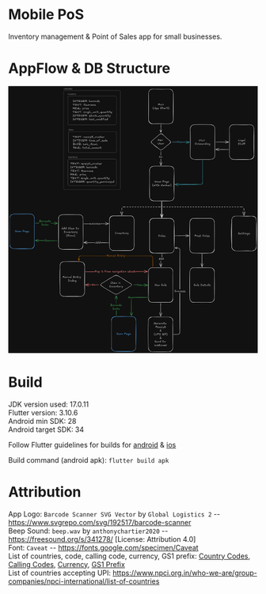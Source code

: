 # Mobile PoS
Inventory management & Point of Sales app for small businesses.


#  AppFlow & DB Structure
![AppFlow](github/mobilePoS-appflow.png)


# Build
JDK version used: 17.0.11  
Flutter version: 3.10.6  
Android min SDK: 28  
Android target SDK: 34  

Follow Flutter guidelines for builds for [android](https://docs.flutter.dev/deployment/android) & [ios](https://docs.flutter.dev/deployment/ios)

Build command (android apk): `flutter build apk`


# Attribution
App Logo: `Barcode Scanner SVG Vector` by `Global Logistics 2` -- https://www.svgrepo.com/svg/192517/barcode-scanner  
Beep Sound: `beep.wav` by `anthonychartier2020` -- https://freesound.org/s/341278/ [License: Attribution 4.0]  
Font: `Caveat` -- https://fonts.google.com/specimen/Caveat  
List of countries, code, calling code, currency, GS1 prefix: [Country Codes](https://en.wikipedia.org/wiki/List_of_ISO_3166_country_codes), [Calling Codes](https://en.wikipedia.org/wiki/List_of_country_calling_codes), [Currency](https://en.wikipedia.org/wiki/List_of_circulating_currencies), [GS1 Prefix](https://en.wikipedia.org/wiki/List_of_GS1_country_codes)  
List of countries accepting UPI: https://www.npci.org.in/who-we-are/group-companies/npci-international/list-of-countries 

